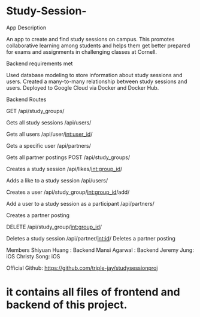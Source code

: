 # Study-Session-

App Description

An app to create and find study sessions on campus. This promotes collaborative learning among students and helps them get better prepared for exams and assignments in challenging classes at Cornell.

Backend requirements met

Used database modeling to store information about study sessions and users. 
Created a many-to-many relationship between study sessions and users.
Deployed to Google Cloud via Docker and Docker Hub.

Backend Routes

GET
/api/study_groups/

Gets all study sessions
/api/users/

Gets all users
/api/user/<int:user_id>/

Gets a specific user
/api/partners/

Gets all partner postings
POST
/api/study_groups/

Creates a study session
/api/likes/<int:group_id>/

Adds a like to a study session
/api/users/

Creates a user
/api/study_group/<int:group_id>/add/

Add a user to a study session as a participant
/api/partners/

Creates a partner posting

DELETE
/api/study_group/<int:group_id>/

Deletes a study session
/api/partner/<int:id>/
Deletes a partner posting

Members 
Shiyuan Huang : Backend 
Mansi Agarwal : Backend 
Jeremy Jung: iOS
Christy Song: iOS

Official Github: https://github.com/triple-jay/studysessionproj 
# it contains all files of frontend and backend of this project.
